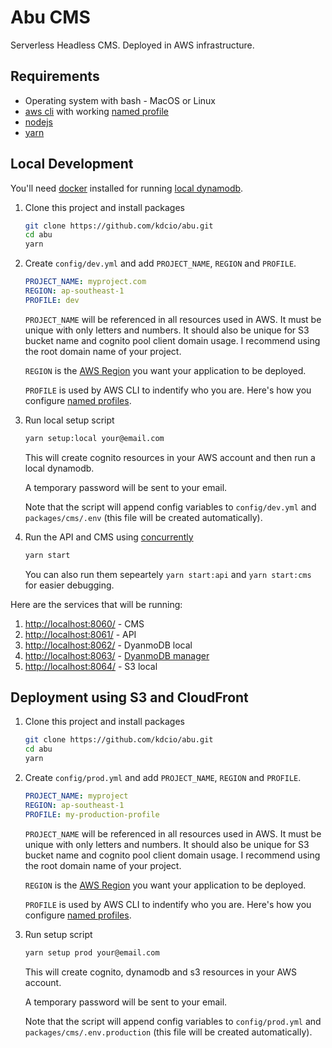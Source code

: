 # Abu CMS

Serverless Headless CMS. Deployed in AWS infrastructure.

## Requirements

- Operating system with bash - MacOS or Linux
- [aws cli](https://aws.amazon.com/cli/) with working [named profile](https://docs.aws.amazon.com/cli/latest/userguide/cli-configure-profiles.html)
- [nodejs](https://nodejs.org/en/)
- [yarn](https://yarnpkg.com/)

## Local Development

You'll need [docker](https://www.docker.com/) installed for running [local dynamodb](https://hub.docker.com/r/amazon/dynamodb-local).

1. Clone this project and install packages

   ```bash
   git clone https://github.com/kdcio/abu.git
   cd abu
   yarn
   ```

2. Create `config/dev.yml` and add `PROJECT_NAME`, `REGION` and `PROFILE`.

   ```yaml
   PROJECT_NAME: myproject.com
   REGION: ap-southeast-1
   PROFILE: dev
   ```

   `PROJECT_NAME` will be referenced in all resources used in AWS. It must be unique with only letters and numbers. It should also be unique for S3 bucket name and cognito pool client domain usage. I recommend using the root domain name of your project.

   `REGION` is the [AWS Region](https://docs.aws.amazon.com/AmazonRDS/latest/UserGuide/Concepts.RegionsAndAvailabilityZones.html) you want your application to be deployed.

   `PROFILE` is used by AWS CLI to indentify who you are. Here's how you configure [named profiles](https://docs.aws.amazon.com/cli/latest/userguide/cli-configure-profiles.html).

3. Run local setup script

   ```bash
   yarn setup:local your@email.com
   ```

   This will create cognito resources in your AWS account and then run a local dynamodb.

   A temporary password will be sent to your email.

   Note that the script will append config variables to `config/dev.yml` and `packages/cms/.env` (this file will be created automatically).

4. Run the API and CMS using [concurrently](https://www.npmjs.com/package/concurrently)

   ```bash
   yarn start
   ```

   You can also run them sepeartely `yarn start:api` and `yarn start:cms` for easier debugging.

Here are the services that will be running:

1. [http://localhost:8060/](http://localhost:8060/) - CMS
2. [http://localhost:8061/](http://localhost:8061/) - API
3. [http://localhost:8062/](http://localhost:8062/) - DyanmoDB local
4. [http://localhost:8063/](http://localhost:8063/) - [DyanmoDB manager](https://github.com/YoyaTeam/dynamodb-manager)
5. [http://localhost:8064/](http://localhost:8064) - S3 local

## Deployment using S3 and CloudFront

1. Clone this project and install packages

   ```bash
   git clone https://github.com/kdcio/abu.git
   cd abu
   yarn
   ```

2. Create `config/prod.yml` and add `PROJECT_NAME`, `REGION` and `PROFILE`.

   ```yaml
   PROJECT_NAME: myproject
   REGION: ap-southeast-1
   PROFILE: my-production-profile
   ```

   `PROJECT_NAME` will be referenced in all resources used in AWS. It must be unique with only letters and numbers. It should also be unique for S3 bucket name and cognito pool client domain usage. I recommend using the root domain name of your project.

   `REGION` is the [AWS Region](https://docs.aws.amazon.com/AmazonRDS/latest/UserGuide/Concepts.RegionsAndAvailabilityZones.html) you want your application to be deployed.

   `PROFILE` is used by AWS CLI to indentify who you are. Here's how you configure [named profiles](https://docs.aws.amazon.com/cli/latest/userguide/cli-configure-profiles.html).

3. Run setup script

   ```bash
   yarn setup prod your@email.com
   ```

   This will create cognito, dynamodb and s3 resources in your AWS account.

   A temporary password will be sent to your email.

   Note that the script will append config variables to `config/prod.yml` and `packages/cms/.env.production` (this file will be created automatically).
